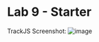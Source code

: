 # Lab 9 - Starter


TrackJS Screenshot:
![image](https://github.com/Ayaaa99/Lab9_Starter/assets/98358643/d114f59e-08db-4a2b-b4a7-56c16db6bd4a)
